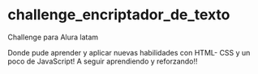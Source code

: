 # challenge_encriptador_de_texto
Challenge para Alura latam

Donde pude aprender y aplicar nuevas habilidades con HTML- CSS y un poco de JavaScript! A seguir aprendiendo y reforzando!!
